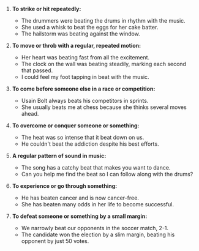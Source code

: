 1. **To strike or hit repeatedly:**
   - The drummers were beating the drums in rhythm with the music.
   - She used a whisk to beat the eggs for her cake batter.
   - The hailstorm was beating against the window.

2. **To move or throb with a regular, repeated motion:**
   - Her heart was beating fast from all the excitement.
   - The clock on the wall was beating steadily, marking each second that passed.
   - I could feel my foot tapping in beat with the music.

3. **To come before someone else in a race or competition:**
   - Usain Bolt always beats his competitors in sprints.
   - She usually beats me at chess because she thinks several moves ahead.

4. **To overcome or conquer someone or something:**
   - The heat was so intense that it beat down on us.
   - He couldn't beat the addiction despite his best efforts.

5. **A regular pattern of sound in music:**
   - The song has a catchy beat that makes you want to dance.
   - Can you help me find the beat so I can follow along with the drums?

6. **To experience or go through something:**
   - He has beaten cancer and is now cancer-free.
   - She has beaten many odds in her life to become successful.

7. **To defeat someone or something by a small margin:**
   - We narrowly beat our opponents in the soccer match, 2-1.
   - The candidate won the election by a slim margin, beating his opponent by just 50 votes.